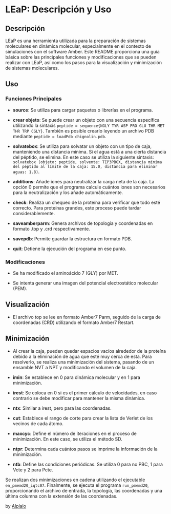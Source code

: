 # LEaP: Descripción y Uso

## Descripción

LEaP es una herramienta utilizada para la preparación de sistemas moleculares en dinámica molecular, especialmente en el contexto de simulaciones con el software Amber. Este README proporciona una guía básica sobre las principales funciones y modificaciones que se pueden realizar con LEaP, así como los pasos para la visualización y minimización de sistemas moleculares.

## Uso

### Funciones Principales

- **source**: Se utiliza para cargar paquetes o librerías en el programa.

- **crear objeto**: Se puede crear un objeto con una secuencia específica utilizando la sintaxis `peptide = sequence{NGLY TYR ASP PRO GLU THR MET THR TRP CGLY}`. También es posible crearlo leyendo un archivo PDB mediante `peptide = loadPdb chignolin.pdb`.

- **solvatebox**: Se utiliza para solvatar un objeto con un tipo de caja, manteniendo una distancia mínima. Si el agua está a una cierta distancia del péptido, se elimina. En este caso se utiliza la siguiente sintaxis: `solvatebox (objeto: peptide, solvente: TIP3PBOX, distancia mínima del péptido al límite de la caja: 15.0, distancia para eliminar aguas: 1.8)`.

- **additions**: Añade iones para neutralizar la carga neta de la caja. La opción 0 permite que el programa calcule cuántos iones son necesarios para la neutralización y los añade automáticamente.

- **check**: Realiza un chequeo de la proteína para verificar que todo esté correcto. Para proteínas grandes, este proceso puede tardar considerablemente.

- **saveamberparm**: Genera archivos de topología y coordenadas en formato .top y .crd respectivamente.

- **savepdb**: Permite guardar la estructura en formato PDB.

- **quit**: Detiene la ejecución del programa en ese punto.

### Modificaciones

- Se ha modificado el aminoácido 7 (GLY) por MET.

- Se intenta generar una imagen del potencial electrostático molecular (PEM).

## Visualización

- El archivo top se lee en formato Amber7 Parm, seguido de la carga de coordenadas (CRD) utilizando el formato Amber7 Restart.

## Minimización

- Al crear la caja, pueden quedar espacios vacíos alrededor de la proteína debido a la eliminación de agua que esté muy cerca de esta. Para resolverlo, se realiza una minimización del sistema, pasando de un ensamble NVT a NPT y modificando el volumen de la caja.

- **imin**: Se establece en 0 para dinámica molecular y en 1 para minimización.

- **irest**: Se coloca en 0 si es el primer cálculo de velocidades, en caso contrario se debe modificar para mantener la misma dinámica.

- **ntx**: Similar a irest, pero para las coordenadas.

- **cut**: Establece el rango de corte para crear la lista de Verlet de los vecinos de cada átomo.

- **maxcyc**: Define el número de iteraciones en el proceso de minimización. En este caso, se utiliza el método SD.

- **ntpr**: Determina cada cuántos pasos se imprime la información de la minimización.

- **ntb**: Define las condiciones periódicas. Se utiliza 0 para no PBC, 1 para Vcte y 2 para Pcte.

Se realizan dos minimizaciones en cadena utilizando el ejecutable `en_pmemd20_iqtc07`. Finalmente, se ejecuta el programa `run_pmemd20`, proporcionando el archivo de entrada, la topología, las coordenadas y una última columna con la extensión de las coordenadas.


by [Alplalo](https://github.com/Alplalo)